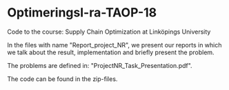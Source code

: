 # Optimeringsl-ra-TAOP-18
Code to the course: Supply Chain Optimization at Linköpings University

In the files with name "Report_project_NR", we present our reports in which we talk about the result, implementation and briefly present the problem. 

The problems are defined in: "ProjectNR_Task_Presentation.pdf".

The code can be found in the zip-files.
